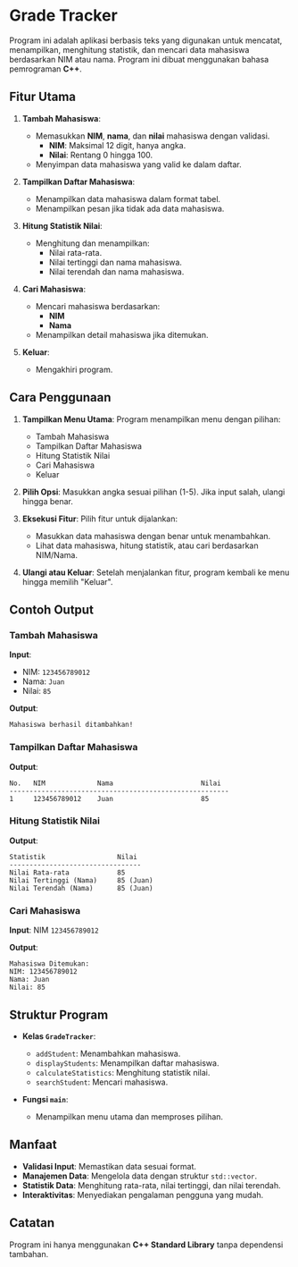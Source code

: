 
# Grade Tracker

Program ini adalah aplikasi berbasis teks yang digunakan untuk mencatat, menampilkan, menghitung statistik, dan mencari data mahasiswa berdasarkan NIM atau nama. Program ini dibuat menggunakan bahasa pemrograman **C++**.

## Fitur Utama
1. **Tambah Mahasiswa**:
    - Memasukkan **NIM**, **nama**, dan **nilai** mahasiswa dengan validasi.
        - **NIM**: Maksimal 12 digit, hanya angka.
        - **Nilai**: Rentang 0 hingga 100.
    - Menyimpan data mahasiswa yang valid ke dalam daftar.

2. **Tampilkan Daftar Mahasiswa**:
    - Menampilkan data mahasiswa dalam format tabel.
    - Menampilkan pesan jika tidak ada data mahasiswa.

3. **Hitung Statistik Nilai**:
    - Menghitung dan menampilkan:
        - Nilai rata-rata.
        - Nilai tertinggi dan nama mahasiswa.
        - Nilai terendah dan nama mahasiswa.

4. **Cari Mahasiswa**:
    - Mencari mahasiswa berdasarkan:
        - **NIM**
        - **Nama**
    - Menampilkan detail mahasiswa jika ditemukan.

5. **Keluar**:
    - Mengakhiri program.

## Cara Penggunaan
1. **Tampilkan Menu Utama**:
   Program menampilkan menu dengan pilihan:
    - Tambah Mahasiswa
    - Tampilkan Daftar Mahasiswa
    - Hitung Statistik Nilai
    - Cari Mahasiswa
    - Keluar

2. **Pilih Opsi**:
   Masukkan angka sesuai pilihan (1-5). Jika input salah, ulangi hingga benar.

3. **Eksekusi Fitur**:
   Pilih fitur untuk dijalankan:
    - Masukkan data mahasiswa dengan benar untuk menambahkan.
    - Lihat data mahasiswa, hitung statistik, atau cari berdasarkan NIM/Nama.

4. **Ulangi atau Keluar**:
   Setelah menjalankan fitur, program kembali ke menu hingga memilih "Keluar".

## Contoh Output
### Tambah Mahasiswa
**Input**:
- NIM: `123456789012`
- Nama: `Juan`
- Nilai: `85`

**Output**:
```
Mahasiswa berhasil ditambahkan!
```

### Tampilkan Daftar Mahasiswa
**Output**:
```
No.   NIM             Nama                      Nilai
-------------------------------------------------------
1     123456789012    Juan                      85
```

### Hitung Statistik Nilai
**Output**:
```
Statistik                  Nilai
---------------------------------
Nilai Rata-rata            85
Nilai Tertinggi (Nama)     85 (Juan)
Nilai Terendah (Nama)      85 (Juan)
```

### Cari Mahasiswa
**Input**: NIM `123456789012`

**Output**:
```
Mahasiswa Ditemukan:
NIM: 123456789012
Nama: Juan
Nilai: 85
```

## Struktur Program
- **Kelas `GradeTracker`**:
    - `addStudent`: Menambahkan mahasiswa.
    - `displayStudents`: Menampilkan daftar mahasiswa.
    - `calculateStatistics`: Menghitung statistik nilai.
    - `searchStudent`: Mencari mahasiswa.

- **Fungsi `main`**:
    - Menampilkan menu utama dan memproses pilihan.

## Manfaat
- **Validasi Input**: Memastikan data sesuai format.
- **Manajemen Data**: Mengelola data dengan struktur `std::vector`.
- **Statistik Data**: Menghitung rata-rata, nilai tertinggi, dan nilai terendah.
- **Interaktivitas**: Menyediakan pengalaman pengguna yang mudah.

## Catatan
Program ini hanya menggunakan **C++ Standard Library** tanpa dependensi tambahan.
